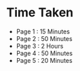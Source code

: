 # Time Taken
- Page 1 : 15 Minutes
- Page 2 : 50 Minutes
- Page 3 : 2 Hours
- Page 4 : 50 Minutes
- Page 5 : 20 Minutes

